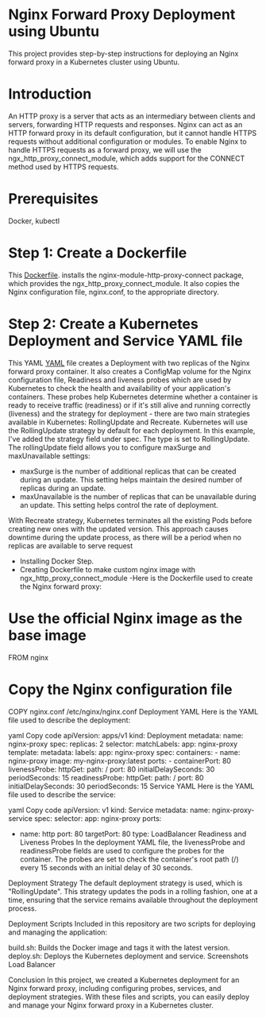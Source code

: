 # Nginx Forward Proxy Deployment using Ubuntu
This project provides step-by-step instructions for deploying an Nginx forward proxy in a Kubernetes cluster using Ubuntu.

# Introduction
An HTTP proxy is a server that acts as an intermediary between clients and servers, forwarding HTTP requests and responses. Nginx can act as an HTTP forward proxy in its default configuration, but it cannot handle HTTPS requests without additional configuration or modules. To enable Nginx to handle HTTPS requests as a forward proxy, we will use the ngx_http_proxy_connect_module, which adds support for the CONNECT method used by HTTPS requests.

# Prerequisites
Docker, kubectl

# Step 1: Create a Dockerfile
This [Dockerfile](./Dockerfile). installs the nginx-module-http-proxy-connect package, which provides the ngx_http_proxy_connect_module. It also copies the Nginx configuration file, nginx.conf, to the appropriate directory.

# Step 2: Create a Kubernetes Deployment and Service YAML file
This YAML [YAML](./kubernetes) file creates a Deployment with two replicas of the Nginx forward proxy container. It also creates a ConfigMap volume for the Nginx configuration file, Readiness and liveness probes which are used by Kubernetes to check the health and availability of your application's containers. These probes help Kubernetes determine whether a container is ready to receive traffic (readiness) or if it's still alive and running correctly (liveness) and the strategy for deployment - there are two main strategies available in Kubernetes: RollingUpdate and Recreate. Kubernetes will use the RollingUpdate strategy by default for each deployment. In this example, I've added the strategy field under spec. The type is set to RollingUpdate. The rollingUpdate field allows you to configure maxSurge and maxUnavailable settings:
- maxSurge is the number of additional replicas that can be created during an update. This setting helps maintain the desired number of replicas during an update.
- maxUnavailable is the number of replicas that can be unavailable during an update. This setting helps control the rate of deployment.

With Recreate strategy, Kubernetes terminates all the existing Pods before creating new ones with the updated version. This approach causes downtime during the update process, as there will be a period when no replicas are available to serve request


- Installing Docker Step.
- Creating Dockerfile to make custom nginx image with ngx_http_proxy_connect_module
-Here is the Dockerfile used to create the Nginx forward proxy:


# Use the official Nginx image as the base image
FROM nginx

# Copy the Nginx configuration file
COPY nginx.conf /etc/nginx/nginx.conf
Deployment YAML
Here is the YAML file used to describe the deployment:

yaml
Copy code
apiVersion: apps/v1
kind: Deployment
metadata:
  name: nginx-proxy
spec:
  replicas: 2
  selector:
    matchLabels:
      app: nginx-proxy
  template:
    metadata:
      labels:
        app: nginx-proxy
    spec:
      containers:
      - name: nginx-proxy
        image: my-nginx-proxy:latest
        ports:
        - containerPort: 80
        livenessProbe:
          httpGet:
            path: /
            port: 80
          initialDelaySeconds: 30
          periodSeconds: 15
        readinessProbe:
          httpGet:
            path: /
            port: 80
          initialDelaySeconds: 30
          periodSeconds: 15
Service YAML
Here is the YAML file used to describe the service:

yaml
Copy code
apiVersion: v1
kind: Service
metadata:
  name: nginx-proxy-service
spec:
  selector:
    app: nginx-proxy
  ports:
  - name: http
    port: 80
    targetPort: 80
  type: LoadBalancer
Readiness and Liveness Probes
In the deployment YAML file, the livenessProbe and readinessProbe fields are used to configure the probes for the container. The probes are set to check the container's root path (/) every 15 seconds with an initial delay of 30 seconds.

Deployment Strategy
The default deployment strategy is used, which is "RollingUpdate". This strategy updates the pods in a rolling fashion, one at a time, ensuring that the service remains available throughout the deployment process.

Deployment Scripts
Included in this repository are two scripts for deploying and managing the application:

build.sh: Builds the Docker image and tags it with the latest version.
deploy.sh: Deploys the Kubernetes deployment and service.
Screenshots
Load Balancer

Conclusion
In this project, we created a Kubernetes deployment for an Nginx forward proxy, including configuring probes, services, and deployment strategies. With these files and scripts, you can easily deploy and manage your Nginx forward proxy in a Kubernetes cluster.
